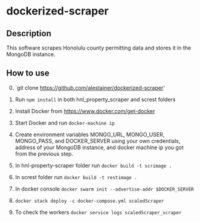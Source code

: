 # dockerized-scraper

## Description
This software scrapes Honolulu county permitting data and stores it in the MongoDB instance.

## How to use

0. `git clone https://github.com/alestainer/dockerized-scraper'

1. Run `npm install` in both hnl_property_scraper and screst folders 

2. Install Docker from https://www.docker.com/get-docker

3. Start Docker and run `docker-machine ip`

4. Create environment variables MONGO_URL, MONGO_USER, MONGO_PASS, and DOCKER_SERVER using your own credentials, address of your MongoDB instance, and docker machine ip you got from the previous step.

5. In hnl-property-scraper folder run `docker build -t scrimage .`

6. In screst folder run `docker build -t restimage .`

7. In docker console `docker swarm init --advertise-addr $DOCKER_SERVER`

8. `docker stack deploy -c docker-compose.yml scaledScraper`

9. To check the workers `docker service logs scaledScraper_scraper`
